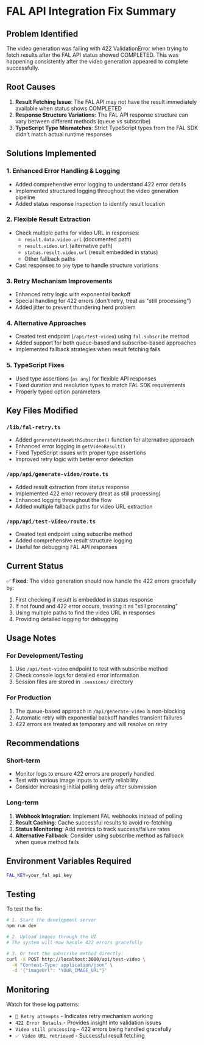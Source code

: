 # FAL API Integration Fix Summary

## Problem Identified
The video generation was failing with 422 ValidationError when trying to fetch results after the FAL API status showed COMPLETED. This was happening consistently after the video generation appeared to complete successfully.

## Root Causes
1. **Result Fetching Issue**: The FAL API may not have the result immediately available when status shows COMPLETED
2. **Response Structure Variations**: The FAL API response structure can vary between different methods (queue vs subscribe)
3. **TypeScript Type Mismatches**: Strict TypeScript types from the FAL SDK didn't match actual runtime responses

## Solutions Implemented

### 1. Enhanced Error Handling & Logging
- Added comprehensive error logging to understand 422 error details
- Implemented structured logging throughout the video generation pipeline
- Added status response inspection to identify result location

### 2. Flexible Result Extraction
- Check multiple paths for video URL in responses:
  - `result.data.video.url` (documented path)
  - `result.video.url` (alternative path)
  - `status.result.video.url` (result embedded in status)
  - Other fallback paths
- Cast responses to `any` type to handle structure variations

### 3. Retry Mechanism Improvements
- Enhanced retry logic with exponential backoff
- Special handling for 422 errors (don't retry, treat as "still processing")
- Added jitter to prevent thundering herd problem

### 4. Alternative Approaches
- Created test endpoint (`/api/test-video`) using `fal.subscribe` method
- Added support for both queue-based and subscribe-based approaches
- Implemented fallback strategies when result fetching fails

### 5. TypeScript Fixes
- Used type assertions (`as any`) for flexible API responses
- Fixed duration and resolution types to match FAL SDK requirements
- Properly typed option parameters

## Key Files Modified

### `/lib/fal-retry.ts`
- Added `generateVideoWithSubscribe()` function for alternative approach
- Enhanced error logging in `getVideoResult()`
- Fixed TypeScript issues with proper type assertions
- Improved retry logic with better error detection

### `/app/api/generate-video/route.ts`
- Added result extraction from status response
- Implemented 422 error recovery (treat as still processing)
- Enhanced logging throughout the flow
- Added multiple fallback paths for video URL extraction

### `/app/api/test-video/route.ts`
- Created test endpoint using subscribe method
- Added comprehensive result structure logging
- Useful for debugging FAL API responses

## Current Status
✅ **Fixed**: The video generation should now handle the 422 errors gracefully by:
1. First checking if result is embedded in status response
2. If not found and 422 error occurs, treating it as "still processing"
3. Using multiple paths to find the video URL in responses
4. Providing detailed logging for debugging

## Usage Notes

### For Development/Testing
1. Use `/api/test-video` endpoint to test with subscribe method
2. Check console logs for detailed error information
3. Session files are stored in `.sessions/` directory

### For Production
1. The queue-based approach in `/api/generate-video` is non-blocking
2. Automatic retry with exponential backoff handles transient failures
3. 422 errors are treated as temporary and will resolve on retry

## Recommendations

### Short-term
- Monitor logs to ensure 422 errors are properly handled
- Test with various image inputs to verify reliability
- Consider increasing initial polling delay after submission

### Long-term
1. **Webhook Integration**: Implement FAL webhooks instead of polling
2. **Result Caching**: Cache successful results to avoid re-fetching
3. **Status Monitoring**: Add metrics to track success/failure rates
4. **Alternative Fallback**: Consider using subscribe method as fallback when queue method fails

## Environment Variables Required
```bash
FAL_KEY=your_fal_api_key
```

## Testing
To test the fix:
```bash
# 1. Start the development server
npm run dev

# 2. Upload images through the UI
# The system will now handle 422 errors gracefully

# 3. Or test the subscribe method directly:
curl -X POST http://localhost:3000/api/test-video \
  -H "Content-Type: application/json" \
  -d '{"imageUrl": "YOUR_IMAGE_URL"}'
```

## Monitoring
Watch for these log patterns:
- `🔄 Retry attempts` - Indicates retry mechanism working
- `422 Error Details` - Provides insight into validation issues
- `Video still processing` - 422 errors being handled gracefully
- `✅ Video URL retrieved` - Successful result fetching
